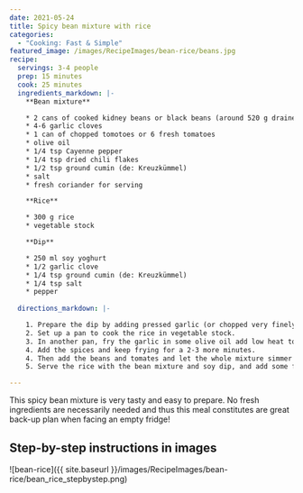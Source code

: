 ```yaml
---
date: 2021-05-24
title: Spicy bean mixture with rice
categories:
  - "Cooking: Fast & Simple"
featured_image: /images/RecipeImages/bean-rice/beans.jpg
recipe:
  servings: 3-4 people
  prep: 15 minutes
  cook: 25 minutes
  ingredients_markdown: |-
    **Bean mixture**

    * 2 cans of cooked kidney beans or black beans (around 520 g drained weight)
    * 4-6 garlic cloves
    * 1 can of chopped tomotoes or 6 fresh tomatoes
    * olive oil
    * 1/4 tsp Cayenne pepper
    * 1/4 tsp dried chili flakes
    * 1/2 tsp ground cumin (de: Kreuzkümmel)
    * salt
    * fresh coriander for serving

    **Rice**

    * 300 g rice
    * vegetable stock

    **Dip**

    * 250 ml soy yoghurt
    * 1/2 garlic clove
    * 1/4 tsp ground cumin (de: Kreuzkümmel)
    * 1/4 tsp salt
    * pepper
  
  directions_markdown: |-

    1. Prepare the dip by adding pressed garlic (or chopped very finely) to the soy yoghurt. Season with some cumin, salt and pepper and leave it in the fridge until serving.
    2. Set up a pan to cook the rice in vegetable stock.
    3. In another pan, fry the garlic in some olive oil add low heat to avoid the garlic to burn.
    4. Add the spices and keep frying for a 2-3 more minutes.
    4. Then add the beans and tomates and let the whole mixture simmer until the tomatoes are soft (if fresh ones were used). Season with salt and add more spices if needed.
    5. Serve the rice with the bean mixture and soy dip, and add some fresh coriander for extra flavour.

---
```


This spicy bean mixture is very tasty and easy to prepare. No fresh ingredients are necessarily needed and thus this meal constitutes are great back-up plan when facing an empty fridge!

<h2>Step-by-step instructions in images</h2>

![bean-rice]({{ site.baseurl }}/images/RecipeImages/bean-rice/bean_rice_stepbystep.png)